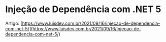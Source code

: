 # Injeção de Dependência com .NET 5

Artigo: [https://www.luisdev.com.br/2021/09/16/injecao-de-dependencia-com-net-5/](https://www.luisdev.com.br/2021/09/16/injecao-de-dependencia-com-net-5/)
